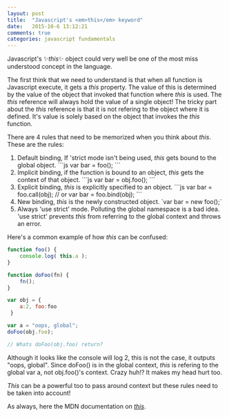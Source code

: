 ```yaml
---
layout: post
title:  "Javascript's <em>this</em> keyword"
date:   2015-10-6 13:12:21
comments: true
categories: javascript fundamentals
---
```


Javascript's :sparkles:*this*:sparkles: object could very well be one of the most miss understood concept in the language. 

The first think that we need to understand is that when all function is Javascript execute, it gets a *this* property. The 
value of this is determined by the value of the object that invoked that function where *this* is used. The *this* reference
will always hold the value of a single object! The tricky part about the *this* reference is that it is not refering to the 
object where it is defined. It's value is solely based on the object that invokes the *this* function.

There are 4 rules that need to be memorized when you think about *this*. These are the rules: 
<ol>
    <li>
        Default binding, If 'strict mode isn't being used, <em>this</em> gets bound to the global object. 
        ```js
        var bar = foo(); 
        ```
    </li>
    <li>
        Implicit binding, if the function is bound to an object, <em>this</em> gets the context of that object. 
        ```js 
            var bar = obj.foo();
        ```
    </li>
    <li>
        Explicit binding, <em>this</em> is explicitly specified to an object. 
        ```js
        var bar = foo.call(obj);
// or 
var bar = foo.bind(obj);
    ```
    </li>
    <li>
        New binding, <em>this</em> is the newly constructed object. 
        `var bar = new foo();`
    </li>
    <li>
        Always 'use strict' mode. Polluting the global namespace is a bad idea. 'use strict' prevents <em>this</em> from referring
        to the global context and throws an error.
    </li>
</ol>



Here's a common example of how *this* can be confused:

```js
function foo() {
    console.log( this.a );
}

function doFoo(fn) { 
    fn();
}

var obj = { 
    a:2, foo:foo
 }

var a = "oops, global";
doFoo(obj.foo);

// Whats doFoo(obj.foo) return?
```

Although it looks like the console will log 2, this is not the case, it outputs "oops, global". Since doFoo() is in the global context, *this* is refering
 to the global var a, not obj.foo()'s context. Crazy huh!? It makes my head hurt too.
 
 *This* can be a powerful too to pass around context but these rules need to be taken into account!
 
 As always, here the MDN documentation on [*this*](https://developer.mozilla.org/en-US/docs/Web/JavaScript/Reference/Operators/this).